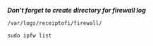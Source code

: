 ***Don't forget to create directory for firewall log***
    
    /var/logs/receiptofi/firewall/

    sudo ipfw list
